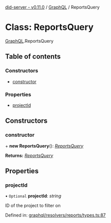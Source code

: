 [did-server - v0.11.0](../README.md) / [GraphQL](../modules/graphql.md) / ReportsQuery

# Class: ReportsQuery

[GraphQL](../modules/graphql.md).ReportsQuery

## Table of contents

### Constructors

- [constructor](graphql.reportsquery.md#constructor)

### Properties

- [projectId](graphql.reportsquery.md#projectid)

## Constructors

### constructor

\+ **new ReportsQuery**(): [*ReportsQuery*](graphql.reportsquery.md)

**Returns:** [*ReportsQuery*](graphql.reportsquery.md)

## Properties

### projectId

• `Optional` **projectId**: *string*

ID of the project to filter on

Defined in: [graphql/resolvers/reports/types.ts:87](https://github.com/Puzzlepart/did/blob/dev/server/graphql/resolvers/reports/types.ts#L87)
